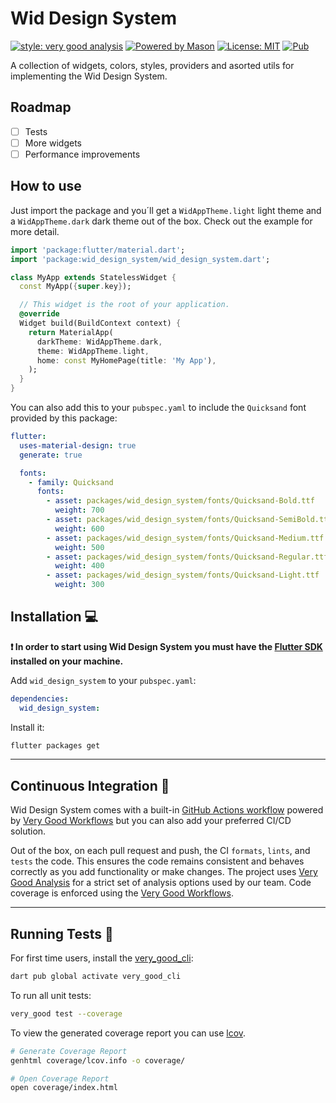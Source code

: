 # Wid Design System

[![style: very good analysis][very_good_analysis_badge]][very_good_analysis_link]
[![Powered by Mason](https://img.shields.io/endpoint?url=https%3A%2F%2Ftinyurl.com%2Fmason-badge)](https://github.com/felangel/mason)
[![License: MIT][license_badge]][license_link]
[![Pub](https://img.shields.io/pub/v/wid_design_system)](https://pub.dev/packages/wid_design_system)

A collection of widgets, colors, styles, providers and asorted utils for implementing the Wid Design System.

## Roadmap

- [ ] Tests
- [ ] More widgets
- [ ] Performance improvements

## How to use

Just import the package and you´ll get a `WidAppTheme.light` light theme and a `WidAppTheme.dark` dark theme out of the box. Check out the example for more detail.

```dart
import 'package:flutter/material.dart';
import 'package:wid_design_system/wid_design_system.dart';

class MyApp extends StatelessWidget {
  const MyApp({super.key});

  // This widget is the root of your application.
  @override
  Widget build(BuildContext context) {
    return MaterialApp(
      darkTheme: WidAppTheme.dark,
      theme: WidAppTheme.light,
      home: const MyHomePage(title: 'My App'),
    );
  }
}
```

You can also add this to your `pubspec.yaml` to include the `Quicksand` font provided by this package:

```yaml
flutter:
  uses-material-design: true
  generate: true

  fonts:
    - family: Quicksand
      fonts:
        - asset: packages/wid_design_system/fonts/Quicksand-Bold.ttf
          weight: 700
        - asset: packages/wid_design_system/fonts/Quicksand-SemiBold.ttf
          weight: 600
        - asset: packages/wid_design_system/fonts/Quicksand-Medium.ttf
          weight: 500
        - asset: packages/wid_design_system/fonts/Quicksand-Regular.ttf
          weight: 400
        - asset: packages/wid_design_system/fonts/Quicksand-Light.ttf
          weight: 300
```

## Installation 💻

**❗ In order to start using Wid Design System you must have the [Flutter SDK][flutter_install_link] installed on your machine.**

Add `wid_design_system` to your `pubspec.yaml`:

```yaml
dependencies:
  wid_design_system:
```

Install it:

```sh
flutter packages get
```

---

## Continuous Integration 🤖

Wid Design System comes with a built-in [GitHub Actions workflow][github_actions_link] powered by [Very Good Workflows][very_good_workflows_link] but you can also add your preferred CI/CD solution.

Out of the box, on each pull request and push, the CI `formats`, `lints`, and `tests` the code. This ensures the code remains consistent and behaves correctly as you add functionality or make changes. The project uses [Very Good Analysis][very_good_analysis_link] for a strict set of analysis options used by our team. Code coverage is enforced using the [Very Good Workflows][very_good_coverage_link].

---

## Running Tests 🧪

For first time users, install the [very_good_cli][very_good_cli_link]:

```sh
dart pub global activate very_good_cli
```

To run all unit tests:

```sh
very_good test --coverage
```

To view the generated coverage report you can use [lcov](https://github.com/linux-test-project/lcov).

```sh
# Generate Coverage Report
genhtml coverage/lcov.info -o coverage/

# Open Coverage Report
open coverage/index.html
```

[flutter_install_link]: https://docs.flutter.dev/get-started/install
[github_actions_link]: https://docs.github.com/en/actions/learn-github-actions
[license_badge]: https://img.shields.io/badge/license-MIT-blue.svg
[license_link]: https://opensource.org/licenses/MIT
[logo_black]: https://raw.githubusercontent.com/VGVentures/very_good_brand/main/styles/README/vgv_logo_black.png#gh-light-mode-only
[logo_white]: https://raw.githubusercontent.com/VGVentures/very_good_brand/main/styles/README/vgv_logo_white.png#gh-dark-mode-only
[mason_link]: https://github.com/felangel/mason
[very_good_analysis_badge]: https://img.shields.io/badge/style-very_good_analysis-B22C89.svg
[very_good_analysis_link]: https://pub.dev/packages/very_good_analysis
[very_good_cli_link]: https://pub.dev/packages/very_good_cli
[very_good_coverage_link]: https://github.com/marketplace/actions/very-good-coverage
[very_good_ventures_link]: https://verygood.ventures
[very_good_ventures_link_light]: https://verygood.ventures#gh-light-mode-only
[very_good_ventures_link_dark]: https://verygood.ventures#gh-dark-mode-only
[very_good_workflows_link]: https://github.com/VeryGoodOpenSource/very_good_workflows
